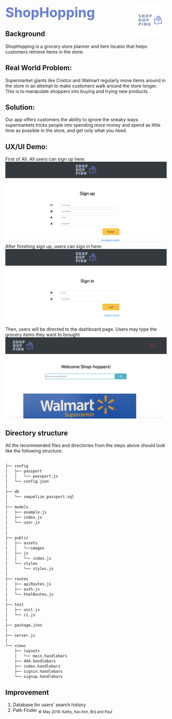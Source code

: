 <img align="right" width="100" height="100" src="/public/assets/images/project-logo.png"><span style="color:#667ce0; text-shadow:5px 2px lightyellow;font-size:3em; font-weight:bold"> ShopHopping </span>  
## Background
ShopHopping is a grocery store planner and item locator that helps customers retrieve items in the store.
## Real World Problem: 
Supermarket giants like Costco and Walmart regularly move items around in the store in an attempt to make customers walk around the store longer. This is to manipulate shoppers into buying and trying new products. 
## Solution: 
Our app offers customers the ability to ignore the sneaky ways supermarkets tricks people into spending more money and spend as little time as possible in the store, and get only what you need.
## UX/UI Demo: 
First of All. All users can sign up here:
![Sign up img here](/public/assets/images/signup.png)
After finishing sign up, users can sign in here:
![Sign in img here](/public/assets/images/signin.png)
Then, users will be directed to the dashboard page. Users may type the grocery items they want to brought
![Dash board page here](/public/assets/images/dashboard.png)

## Directory structure
All the recommended files and directories from the steps above should look like the following structure:
```
.
├── config
│   ├── passport
│   │   └── passport.js
│   └── config.json
│
├── db
│   └── sequelize_passport.sql
│
├── models
│   ├── example.js
│   ├── index.js
│   └── user.js
│
│
├── public
│   ├── assets
│   │   └──images
│   ├── js
│   │   └── index.js
│   └── styles
│       └── styles.js
│
├── routes
│   ├── apiRoutes.js
│   ├── auth.js
│   └── htmlRoutes.js
│
├── test
│   ├── unit.js
│   └── ci.js
│
├── package.json
│
├── server.js
│
└── views
    ├── layouts
    │   └── main.handlebars
    ├── 404.handlebars
    ├── index.handlebars
    ├── signin.handlebars
    └── signup.handlebars
```
## Improvement
1. Database for users' search history
2. Path Finder
<sub> &copy; May 2019: Kathy, Kai-Ann, Brij and Paul </sub>